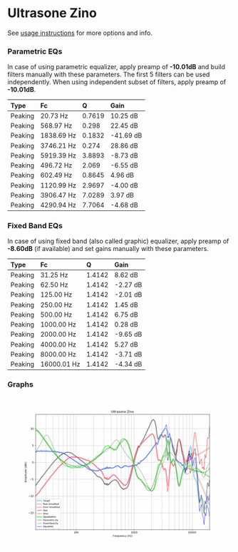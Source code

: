 # Ultrasone Zino
See [usage instructions](https://github.com/jaakkopasanen/AutoEq#usage) for more options and info.

### Parametric EQs
In case of using parametric equalizer, apply preamp of **-10.01dB** and build filters manually
with these parameters. The first 5 filters can be used independently.
When using independent subset of filters, apply preamp of **-10.01dB**.

| Type    | Fc         |      Q | Gain      |
|:--------|:-----------|:-------|:----------|
| Peaking | 20.73 Hz   | 0.7619 | 10.25 dB  |
| Peaking | 568.97 Hz  | 0.298  | 22.45 dB  |
| Peaking | 1838.69 Hz | 0.1832 | -41.69 dB |
| Peaking | 3746.21 Hz | 0.274  | 28.86 dB  |
| Peaking | 5919.39 Hz | 3.8893 | -8.73 dB  |
| Peaking | 496.72 Hz  | 2.069  | -6.55 dB  |
| Peaking | 602.49 Hz  | 0.8645 | 4.96 dB   |
| Peaking | 1120.99 Hz | 2.9697 | -4.00 dB  |
| Peaking | 3906.47 Hz | 7.0289 | 3.97 dB   |
| Peaking | 4290.94 Hz | 7.7064 | -4.68 dB  |

### Fixed Band EQs
In case of using fixed band (also called graphic) equalizer, apply preamp of **-8.60dB**
(if available) and set gains manually with these parameters.

| Type    | Fc          |      Q | Gain     |
|:--------|:------------|:-------|:---------|
| Peaking | 31.25 Hz    | 1.4142 | 8.62 dB  |
| Peaking | 62.50 Hz    | 1.4142 | -2.27 dB |
| Peaking | 125.00 Hz   | 1.4142 | -2.01 dB |
| Peaking | 250.00 Hz   | 1.4142 | 1.45 dB  |
| Peaking | 500.00 Hz   | 1.4142 | 6.75 dB  |
| Peaking | 1000.00 Hz  | 1.4142 | 0.28 dB  |
| Peaking | 2000.00 Hz  | 1.4142 | -9.65 dB |
| Peaking | 4000.00 Hz  | 1.4142 | 5.27 dB  |
| Peaking | 8000.00 Hz  | 1.4142 | -3.71 dB |
| Peaking | 16000.01 Hz | 1.4142 | -4.34 dB |

### Graphs
![](./Ultrasone%20Zino.png)